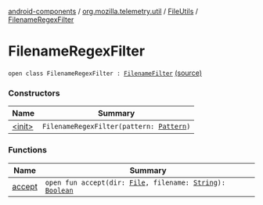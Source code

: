 [android-components](../../../index.md) / [org.mozilla.telemetry.util](../../index.md) / [FileUtils](../index.md) / [FilenameRegexFilter](./index.md)

# FilenameRegexFilter

`open class FilenameRegexFilter : `[`FilenameFilter`](https://developer.android.com/reference/java/io/FilenameFilter.html) [(source)](https://github.com/mozilla-mobile/android-components/blob/master/components/service/telemetry/src/main/java/org/mozilla/telemetry/util/FileUtils.java#L29)

### Constructors

| Name | Summary |
|---|---|
| [&lt;init&gt;](-init-.md) | `FilenameRegexFilter(pattern: `[`Pattern`](https://developer.android.com/reference/java/util/regex/Pattern.html)`)` |

### Functions

| Name | Summary |
|---|---|
| [accept](accept.md) | `open fun accept(dir: `[`File`](https://developer.android.com/reference/java/io/File.html)`, filename: `[`String`](https://kotlinlang.org/api/latest/jvm/stdlib/kotlin/-string/index.html)`): `[`Boolean`](https://kotlinlang.org/api/latest/jvm/stdlib/kotlin/-boolean/index.html) |

